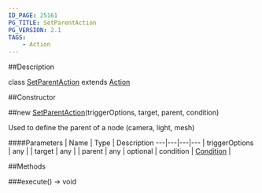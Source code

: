 ```yaml
---
ID_PAGE: 25161
PG_TITLE: SetParentAction
PG_VERSION: 2.1
TAGS:
    - Action
---
```

##Description

class [SetParentAction](/classes/2.2-alpha/SetParentAction) extends [Action](/classes/2.2-alpha/Action)



##Constructor

##new [SetParentAction](/classes/2.2-alpha/SetParentAction)(triggerOptions, target, parent, condition)

Used to define the parent of a node (camera, light, mesh)

####Parameters
 | Name | Type | Description
---|---|---|---
 | triggerOptions | any | 
 | target | any | 
 | parent | any | 
optional | condition | [Condition](/classes/2.2-alpha/Condition) | 

##Methods

###execute() &rarr; void


